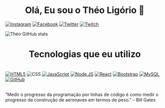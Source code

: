 <h1 align="center"> Olá, Eu sou o Théo Ligório 🤙 </h1>

[![Instagram](https://img.shields.io/badge/Instagram-E4405F?style=for-the-badge&logo=instagram&logoColor=white)](https://www.instagram.com/theocligorio/)
[![Facebook](https://img.shields.io/badge/Facebook-1877F2?style=for-the-badge&logo=facebook&logoColor=white)](https://web.facebook.com/theo.ligorio/)
[![Twitter](https://img.shields.io/badge/Twitter-1DA1F2?style=for-the-badge&logo=twitter&logoColor=white)](https://twitter.com/theocligorio)
[![Twitch](https://img.shields.io/badge/Twitch-9146FF?style=for-the-badge&logo=twitch&logoColor=white)](https://www.twitch.tv/youngtpump)

![Théo GitHub stats](https://github-readme-stats.vercel.app/api?username=theoligorio&show_icons=true&theme=radical)

<h1 align="center"> Tecnologias que eu utilizo </h1>

<div style="display: inline_block"><br/>
    <a href="https://pt.wikipedia.org/wiki/HTML5"><img align="center" alt="HTML5" src="https://img.shields.io/badge/HTML-239120?style=for-the-badge&logo=html5&logoColor=white"></a>
    <a href="https://pt.wikipedia.org/wiki/Cascading_Style_Sheets"></a><img align="center" alt="CSS" src="https://img.shields.io/badge/CSS-239120?&style=for-the-badge&logo=css3&logoColor=white"></a>
    <a href="https://pt.wikipedia.org/wiki/JavaScript"><img align="center" alt="JavaScript" src="https://img.shields.io/badge/JavaScript-F7DF1E?style=for-the-badge&logo=javascript&logoColor=black"></a>
    <a href="https://pt.wikipedia.org/wiki/Node.js"><img align="center" alt="Node.JS" src="https://img.shields.io/badge/Node.js-43853D?style=for-the-badge&logo=node.js&logoColor=white"></a>
    <a href="https://pt.wikipedia.org/wiki/React_(JavaScript)"><img align="center" alt="React" src="https://img.shields.io/badge/React-20232A?style=for-the-badge&logo=react&logoColor=61DAFB"></a>
    <a href="https://pt.wikipedia.org/wiki/Bootstrap_(framework_front-end)"><img align="center" alt="Bootstrap" src="https://img.shields.io/badge/Bootstrap-563D7C?style=for-the-badge&logo=bootstrap&logoColor=white"></a>
    <a href="https://pt.wikipedia.org/wiki/MySQL"><img align="center" alt="MySQL" src="https://img.shields.io/badge/MySQL-00000F?style=for-the-badge&logo=mysql&logoColor=white"></a>
    <a href="https://pt.wikipedia.org/wiki/GitHub"><img align="center" alt="GitHub" src="https://img.shields.io/badge/GitHub-100000?style=for-the-badge&logo=github&logoColor=white"></a>
</div>

<br>

<p>  “Medir o progresso da programação por linhas de código é como medir o progresso da construção de aeronaves em termos de peso.” – Bill Gates </p>
